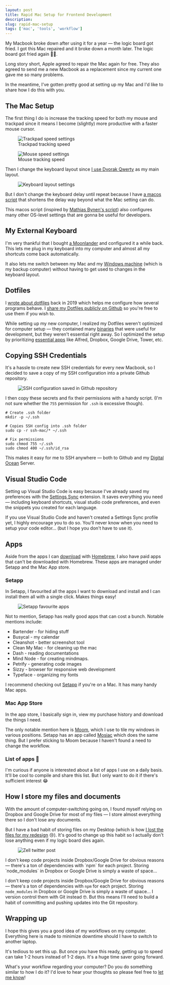 ```yaml
---
layout: post
title: Rapid Mac Setup for Frontend Development
description:
slug: rapid-mac-setup
tags: ['mac', 'tools', 'workflow']
---
```

My Macbook broke down after using it for a year — the logic board got fried. I got this Mac repaired and it broke down a month later. The logic board got fried again 🤦‍♂️.   

Long story short, Apple agreed to repair the Mac again for free. They also agreed to send me a new Macbook as a replacement since my current one gave me so many problems.   

In the meantime, I've gotten pretty good at setting up my Mac and I'd like to share how I do this with you.   

<!-- more -->  

## The Mac Setup   

The first thing I do is increase the tracking speed for both my mouse and trackpad since it means I become (slightly) more productive with a faster mouse cursor.   

<figure role="figure" aria-label="Trackpad tracking speed">
<img src="/images/2021/rapid-mac-setup/trackpad-speed.png" alt="Trackpad speed settings">
<figcaption>Trackpad tracking speed</figcaption>  
</figure> 

<figure role="figure" aria-label="Mouse tracking speed">
<img src="/images/2021/rapid-mac-setup/mouse-speed.png" alt="Mouse speed settings">
<figcaption>Mouse tracking speed</figcaption>  
</figure>  

Then I change the keyboard layout since [I use Dvorak Qwerty](https://zellwk.com/blog/dvorak/) as my main layout.   

<figure role="figure">
<img src="/images/2021/rapid-mac-setup/keyboard-layout.png" alt="Keyboard layout settings">
</figure> 

But I don't change the keyboard delay until repeat because I have [a macos script](https://github.com/zellwk/dotfiles/blob/master/mac/macos) that shortens the delay way beyond what the Mac setting can do.   

This macos script (inspired by [Mathias Bynen's script](https://github.com/mathiasbynens/dotfiles/blob/main/.macos)) also configures many other OS-level settings that are gonna be useful for developers.  

  

## My External Keyboard  

I'm very thankful that I bought [a Moonlander](https://zellwk.com/blog/moonlander/) and configured it a while back. This lets me plug in my keyboard into my computer and almost all my shortcuts come back automatically.   

It also lets me switch between my Mac and my [Windows machine](https://zellwk.com/blog/windows-wsl/) (which is my backup computer) without having to get used to changes in the keyboard layout.   

  

## Dotfiles  

I [wrote about dotfiles](/blog/mac-setup-2) back in 2019 which helps me configure how several programs behave. I [share my Dotfiles publicly on Github](https://github.com/zellwk/dotfiles) so you're free to use them if you wish to.   

While setting up my new computer, I realized my Dotfiles weren't optimized for computer setup — they contained many [binaries](https://github.com/zellwk/dotfiles/blob/master/mac/brew-binaries.sh) that were useful for development, but they weren't essential right away. So I optimized the setup by prioritizing [essential apps](https://github.com/zellwk/dotfiles/blob/master/mac/brew-essentials.sh) like Alfred, Dropbox, Google Drive, Tower, etc.   

  

## Copying SSH Credentials  

It's a hassle to create new SSH credentials for every new Macbook, so I decided to save a copy of my SSH configuration into a private Github repository.   

<figure role="figure">
<img src="/images/2021/rapid-mac-setup/github-repo.png" alt="SSH configuration saved in Github repository">
</figure> 

I then copy these secrets and fix their permissions with a handy script. (I'm not sure whether the `755` permission for `.ssh` is excessive though).   

```shell
# Create .ssh folder
mkdir -p ~/.ssh

# Copies SSH config into .ssh folder
sudo cp -r ssh-mac/* ~/.ssh

# Fix permissions
sudo chmod 755 ~/.ssh
sudo chmod 400 ~/.ssh/id_rsa
```  

This makes it easy for me to SSH anywhere — both to Github and my [Digital Ocean](https://m.do.co/c/64daa7a7a455) Server.   

  

## Visual Studio Code  

Setting up Visual Studio Code is easy because I've already saved my preferences with the [Settings Sync](https://marketplace.visualstudio.com/items?itemName=Shan.code-settings-sync) extension. It saves everything you need — including keyboard shortcuts, visual studio code preferences, and even the snippets you created for each language.   

If you use Visual Studio Code and haven't created a Settings Sync profile yet, I highly encourage you to do so. You'll never know when you need to setup your code editor... (but I hope you don't have to use it).  

  

## Apps  

Aside from the apps I can [download](https://github.com/zellwk/dotfiles/blob/master/mac/brew-essentials.sh) with [Homebrew](https://zellwk.com/blog/homebrew/), I also have paid apps that can't be downloaded with Homebrew. These apps are managed under Setapp and the Mac App store.   

### Setapp  

In Setapp, I favourited all the apps I want to download and install and I can install them all with a single click. Makes things easy!  

<figure role="figure">
<img src="/images/2021/rapid-mac-setup/setapp.png" alt="Setapp favourite apps">
</figure> 

Not to mention, Setapp has really good apps that can cost a bunch. Notable mentions include:   
  - Bartender - for hiding stuff  
  - Busycal - my calendar  
  - Cleanshot - better screenshot tool   
  - Clean My Mac - for cleaning up the mac   
  - Dash - reading documentations  
  - Mind Node - for creating mindmaps.   
  - Petrify - generating code images  
  - Sizzy - browser for responsive web development  
  - Typeface - organizing my fonts  

I recommend checking out [Setapp](https://setapp.sjv.io/c/2100771/344537/5114) if you're on a Mac. It has many handy Mac apps.   

### Mac App Store   

In the app store, I basically sign in, view my purchase history and download the things I need.   

The only notable mention here is [Moom](https://manytricks.com/moom/), which I use to tile my windows in various positions. Setapp has an app called [Mosiac](https://setapp.sjv.io/c/2100771/354736/5114) which does the same thing. But I prefer sticking to Moom because I haven't found a need to change the workflow.   

### List of apps 🤔  

I'm curious if anyone is interested about a list of apps I use on a daily basis. It'll be cool to compile and share this list. But I only want to do it if there's sufficient interest 😂   

  

## How I store my files and documents  

With the amount of computer-switching going on, I found myself relying on Dropbox and Google Drive for most of my files — I store almost everything there so I don't lose any documents.   

But I have a bad habit of storing files on my Desktop (which is how [I lost the files for my redesign](https://twitter.com/zellwk/status/1389266479409889280?s=20) 😢). It's good to change up this habit so I actually don't lose anything even if my logic board dies again.   

<figure role="figure">
<img src="/images/2021/rapid-mac-setup/twitter-post.png" alt="Zell twitter post">
</figure> 
I don't keep code projects inside Dropbox/Google Drive for obvious reasons — there's a ton of dependencies with `npm` for each project. Storing `node_modules` in Dropbox or Google Drive is simply a waste of space...   

I don't keep code projects inside Dropbox/Google Drive for obvious reasons — there's a ton of dependencies with `npm` for each project. Storing `node_modules` in Dropbox or Google Drive is simply a waste of space... I version control them with Git instead 🤓. But this means I'll need to build a habit of committing and pushing updates into the Git repository.   

  

## Wrapping up  

I hope this gives you a good idea of my workflows on my computer. Everything here is made to minimize downtime should I have to switch to another laptop.   

It's tedious to set this up. But once you have this ready, getting up to speed can take 1-2 hours instead of 1-2 days. It's a huge time saver going forward.   

What's your workflow regarding your computer? Do you do something similar to how I do it? I'd love to hear your thoughts so please feel free to [let me know](https://zellwk.com/contact)!  
